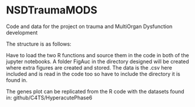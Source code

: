 # NSDTraumaMODS
Code and data for the project on trauma and MultiOrgan Dysfunction development 

The structure is as follows: 

Have to load the two R functions and source them in the code in both of the jupyter notebooks. A folder FigAuc in the directory designed will be created where extra figures are created and stored. 
The data is the .csv here included and is read in the code too so have to include the directory it is found in.

The genes plot can be replicated from the R code with the datasets found in: github/C4TS/HyperacutePhase6 


